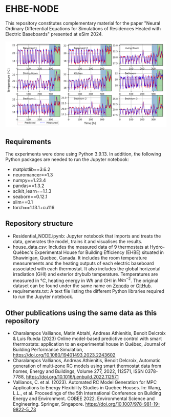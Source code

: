 # EHBE-NODE
This repository constitutes complementary material for the paper "Neural Ordinary Differential Equations for Simulations of Residences Heated with Electric Baseboards" presented at eSim 2024.  

![Test image](/figures/Model_Output.png)  

## Requirements
The experiments were done using Python 3.9.13. In addition, the following Python packages are needed to run the Jupyter notebook:

- matplotlib==3.6.2
- neuromancer==1.3
- numpy==1.23.4
- pandas==1.3.2
- scikit_learn==1.1.3
- seaborn==0.12.1
- slim==0.1
- torch==1.13.1+cu116

## Repository structure
* Residential_NODE.ipynb: Jupyter notebook that imports and treats the data, generates the model, trains it and visualises the results.
* house_data.csv: Includes the measured data of 9 thermostats at Hydro-Québec's Experimental House for Building Efficiency (EHBE) situated in Shawinigan, Quebec, Canada. It includes the room temperature measurements and the heating outputs of each electric baseboard associated with each thermostat. It also includes the global horizontal irradiation (GHI) and exterior drybulb temperature. Temperatures are measured in $°C$, heating energy in $Wh$ and GHI in $Wm^{-2}$. The original dataset can be found under the same name on [Zenodo](https://doi.org/10.5281/zenodo.10156745) or [GitHub](https://github.com/HarryVallianos/Automated-MultiZone-Model-Generation).
* requirements.txt: A text file listing the different Python libraries required to run the Jupyter notebook.

## Other publications using the same data as this repository

* Charalampos Vallianos, Matin Abtahi, Andreas Athienitis, Benoit Delcroix & Luis Rueda (2023) Online model-based predictive control with smart thermostats: application to an experimental house in Québec, Journal of Building Performance Simulation, https://doi.org/10.1080/19401493.2023.2243602
* Charalampos Vallianos, Andreas Athienitis, Benoit Delcroix, Automatic generation of multi-zone RC models using smart thermostat data from homes, Energy and Buildings, Volume 277, 2022, 112571, ISSN 0378-7788, https://doi.org/10.1016/j.enbuild.2022.112571
* Vallianos, C. et al. (2023). Automated RC Model Generation for MPC Applications to Energy Flexibility Studies in Quebec Houses. In: Wang, L.L., et al. Proceedings of the 5th International Conference on Building Energy and Environment. COBEE 2022. Environmental Science and Engineering. Springer, Singapore. https://doi.org/10.1007/978-981-19-9822-5_73
